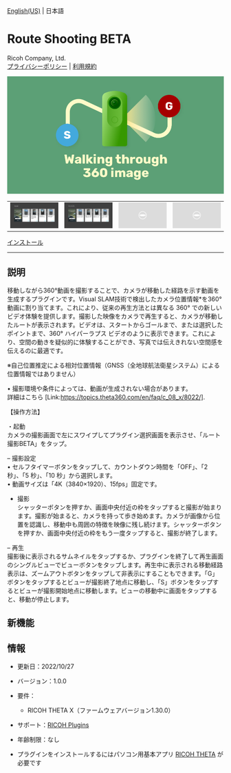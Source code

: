 [English(US)](README.md) | 日本語

# Route Shooting BETA
Ricoh Company, Ltd.  
[プライバシーポリシー](../../README.ja.md#%E3%83%97%E3%83%A9%E3%82%A4%E3%83%90%E3%82%B7%E3%83%BC%E3%83%9D%E3%83%AA%E3%82%B7%E3%83%BC) | [利用規約](../../README.ja.md#%E5%88%A9%E7%94%A8%E8%A6%8F%E7%B4%84)

<div align="center">
 <img src="1.png">

 <table>
  <tr>
   <td><img src="2.png"></td>
   <td><img src="3.png"></td>
   <td><img src="/resources/common/img/noimg.png"></td>
   <td><img src="/resources/common/img/noimg.png"></td>
  </tr>
 </table>
</div>

[インストール](https://link.ricoh360.com/plugins/com.theta360.walk/apk)

***

## 説明
移動しながら360°動画を撮影することで、カメラが移動した経路を示す動画を生成するプラグインです。Visual SLAM技術で検出したカメラ位置情報*を360°動画に割り当てます。これにより、従来の再生方法とは異なる 360° での新しいビデオ体験を提供します。撮影した映像をカメラで再生すると、カメラが移動したルートが表示されます。ビデオは、スタートからゴールまで、または選択したポイントまで、360° ハイパーラプス ビデオのように表示できます。これにより、空間の動きを疑似的に体験することができ、写真では伝えきれない空間感を伝えるのに最適です。  

※自己位置推定による相対位置情報（GNSS（全地球航法衛星システム）による位置情報ではありません）  

• 撮影環境や条件によっては、動画が生成されない場合があります。  
詳細はこちら [Link:https://topics.theta360.com/en/faq/c_08_x/8022/].  

【操作方法】  

・起動  
カメラの撮影画面で左にスワイプしてプラグイン選択画面を表示させ、「ルート撮影BETA」をタップ。  


– 撮影設定  
• セルフタイマーボタンをタップして、カウントダウン時間を「OFF」、「2 秒」、「5 秒」、「10 秒」から選択します。  
• 動画サイズは「4K（3840×1920）、15fps」固定です。  

- 撮影  
シャッターボタンを押すか、画面中央付近の枠をタップすると撮影が始まります。撮影が始まると、カメラを持って歩き始めます。カメラが画像から位置を認識し、移動中も周囲の特徴を映像に残し続けます。シャッターボタンを押すか、画面中央付近の枠をもう一度タップすると、撮影が終了します。  

– 再生  
撮影後に表示されるサムネイルをタップするか、プラグインを終了して再生画面のシングルビューでビューボタンをタップします。再生中に表示される移動経路表示は、ズームアウトボタンをタップして非表示にすることもできます。「G」ボタンをタップするとビューが撮影終了地点に移動し、「S」ボタンをタップするとビューが撮影開始地点に移動します。ビューの移動中に画面をタップすると、移動が停止します。  

## 新機能


## 情報
  * 更新日：2022/10/27
  * バージョン：1.0.0
  * 要件：
    * RICOH THETA X（ファームウェアバージョン1.30.0）
  * サポート：[RICOH Plugins](https://support.theta360.com/ja/)
  * 年齢制限：なし

* プラグインをインストールするにはパソコン用基本アプリ [RICOH THETA](https://theta360.com/ja/about/application/pc.html#app-detail-01) が必要です
